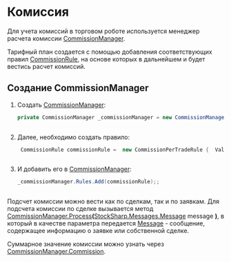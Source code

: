 # Комиссия

Для учета комиссий в торговом роботе используется менеджер расчета комиссии [CommissionManager](xref:StockSharp.Algo.Commissions.CommissionManager).

Тарифный план создается с помощью добавления соответствующих правил [CommissionRule](xref:StockSharp.Algo.Commissions.CommissionRule), на основе которых в дальнейшем и будет вестись расчет комиссий.

## Создание CommissionManager

1. Создать [CommissionManager](xref:StockSharp.Algo.Commissions.CommissionManager):

   ```cs
   private CommissionManager _commissionManager = new CommissionManager();
   						
   ```
2. Далее, необходимо создать правило:

   ```cs
    CommissionRule commissionRule =  new CommissionPerTradeRule {  Value = new Unit(1m) };
   						
   ```
3. И добавить его в [CommissionManager](xref:StockSharp.Algo.Commissions.CommissionManager):

   ```cs
   _commissionManager.Rules.Add(commissionRule);;
   						
   ```

Подсчет комиссии можно вести как по сделкам, так и по заявкам. Для подсчета комиссии по сделке вызывается метод [CommissionManager.Process](xref:StockSharp.Algo.Commissions.CommissionManager.Process(StockSharp.Messages.Message))**(**[StockSharp.Messages.Message](xref:StockSharp.Messages.Message) message **)**, в который в качестве параметра передается [Message](xref:StockSharp.Messages.Message) \- сообщение, содержащее информацию о заявке или собственной сделке.

Суммарное значение комиссии можно узнать через [CommissionManager.Commission](xref:StockSharp.Algo.Commissions.CommissionManager.Commission).
